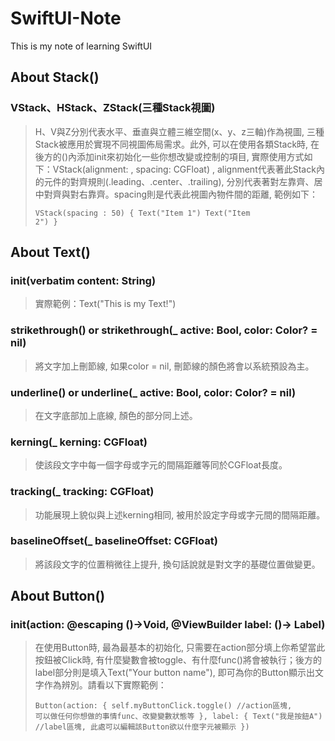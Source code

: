 # SwiftUI-Note
  This is my note of learning SwiftUI
  
  ## About Stack()
### VStack、HStack、ZStack(三種Stack視圖)
  > H、V與Z分別代表水平、垂直與立體三維空間(x、y、z三軸)作為視圖, 三種Stack被應用於實現不同視圖佈局需求。此外, 可以在使用各類Stack時, 在後方的()內添加init來初始化一些你想改變或控制的項目, 實際使用方式如下：VStack(alignment: , spacing: CGFloat) , alignment代表著此Stack內的元件的對齊規則(.leading、.center、.trailing), 分別代表著對左靠齊、居中對齊與對右靠齊。spacing則是代表此視圖內物件間的距離, 範例如下：
    <pre><code>VStack(spacing : 50) {
    Text("Item 1")
    Text("Item 2")
    }</code></pre>
  
## About Text()
### init(verbatim content: String)
  > 實際範例：Text("This is my Text!")
### strikethrough() or strikethrough(_ active: Bool, color: Color? = nil)
  > 將文字加上刪節線, 如果color = nil, 刪節線的顏色將會以系統預設為主。
### underline() or underline(_ active: Bool, color: Color? = nil) 
  > 在文字底部加上底線, 顏色的部分同上述。
### kerning(_ kerning: CGFloat)
  > 使該段文字中每一個字母或字元的間隔距離等同於CGFloat長度。
### tracking(_ tracking: CGFloat)
  > 功能展現上貌似與上述kerning相同, 被用於設定字母或字元間的間隔距離。
### baselineOffset(_ baselineOffset: CGFloat)
  > 將該段文字的位置稍微往上提升, 換句話說就是對文字的基礎位置做變更。

## About Button()
### init(action: @escaping ()->Void, @ViewBuilder label: ()-> Label)
  > 在使用Button時, 最為最基本的初始化, 只需要在action部分填上你希望當此按鈕被Click時, 有什麼變數會被toggle、有什麼func()將會被執行；後方的label部分則是填入Text("Your button name"), 即可為你的Button顯示出文字作為辨別。請看以下實際範例：
                    <pre><code>Button(action: {
                        self.myButtonClick.toggle() //action區塊, 可以做任何你想做的事情func、改變變數狀態等
                    }, label: {
                        Text("我是按鈕A") //label區塊, 此處可以編輯該Button欲以什麼字元被顯示
                    })</code></pre>
